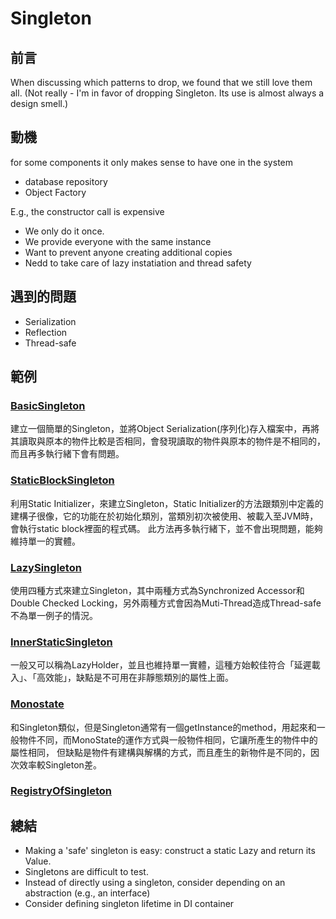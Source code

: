 ﻿# Singleton

## 前言
When discussing which patterns to drop, we found that we still love them all.
(Not really - I'm in favor of dropping Singleton. Its use is almost always a design smell.)

## 動機
for some components it only makes sense to have one in the system
- database repository
- Object Factory

E.g., the constructor call is expensive
- We only do it once.
- We provide everyone with the same instance
- Want to prevent anyone creating additional copies
- Nedd to take care of lazy instatiation and thread safety

## 遇到的問題
- Serialization
- Reflection
- Thread-safe

## 範例
### [BasicSingleton](https://github.com/changemyminds/Design-and-Pattern/blob/master/Singleton/BasicSingleton/src/Demo.java)
建立一個簡單的Singleton，並將Object Serialization(序列化)存入檔案中，再將其讀取與原本的物件比較是否相同，會發現讀取的物件與原本的物件是不相同的，而且再多執行緒下會有問題。

### [StaticBlockSingleton](https://github.com/changemyminds/Design-and-Pattern/blob/master/Singleton/StaticBlockSingleton/src/Demo.java)
利用Static Initializer，來建立Singleton，Static Initializer的方法跟類別中定義的建構子很像，它的功能在於初始化類別，當類別初次被使用、被載入至JVM時，會執行static block裡面的程式碼。
此方法再多執行緒下，並不會出現問題，能夠維持單一的實體。

### [LazySingleton](https://github.com/changemyminds/Design-and-Pattern/tree/master/Singleton/LazySingleton/src/com/company)
使用四種方式來建立Singleton，其中兩種方式為Synchronized Accessor和Double Checked Locking，另外兩種方式會因為Muti-Thread造成Thread-safe不為單一例子的情況。

### [InnerStaticSingleton](https://github.com/changemyminds/Design-and-Pattern/blob/master/Singleton/InnerStaticSingleton/src/Demo.java)
一般又可以稱為LazyHolder，並且也維持單一實體，這種方始較佳符合「延遲載入」、「高效能」，缺點是不可用在非靜態類別的屬性上面。

### [Monostate](https://github.com/changemyminds/Design-and-Pattern/blob/master/Singleton/MonoState/src/Demo.java)
和Singleton類似，但是Singleton通常有一個getInstance的method，用起來和一般物件不同，而MonoState的運作方式與一般物件相同，它讓所產生的物件中的屬性相同，
但缺點是物件有建構與解構的方式，而且產生的新物件是不同的，因次效率較Singleton差。

### [RegistryOfSingleton](https://github.com/changemyminds/Design-and-Pattern/tree/master/Singleton/RegistryOfSingleton/src)

## 總結
- Making a 'safe' singleton is easy: construct a static Lazy<T> and return its Value.
- Singletons are difficult to test.
- Instead of directly using a singleton, consider depending on an abstraction (e.g., an interface)
- Consider defining singleton lifetime in DI container
